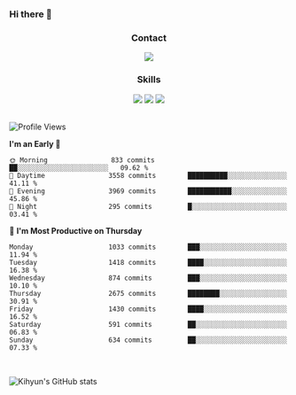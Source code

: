 ### Hi there 👋

<!--
**Key5771/Key5771** is a ✨ _special_ ✨ repository because its `README.md` (this file) appears on your GitHub profile.

Here are some ideas to get you started:

- 🔭 I’m currently working on ...
- 🌱 I’m currently learning ...
- 👯 I’m looking to collaborate on ...
- 🤔 I’m looking for help with ...
- 💬 Ask me about ...
- 📫 How to reach me: ...
- 😄 Pronouns: ...
- ⚡ Fun fact: ...
-->

<h3 align="center">Contact</h3>
<div align="center">
  <a href="mailto:ksj57715@gmail.com"><img src="https://img.shields.io/badge/Gmail-D14836?style=for-the-badge&logo=gmail&logoColor=white"/></a>
</div>

<h3 align="center">Skills</h3>
<div align="center">
  <img src="https://img.shields.io/badge/iOS-000000?style=for-the-badge&logo=ios&logoColor=white"/>
  <img src="https://img.shields.io/badge/Swift-FA7343?style=for-the-badge&logo=swift&logoColor=white"/>
  <img src="https://img.shields.io/badge/Xcode-007ACC?style=for-the-badge&logo=Xcode&logoColor=white"/>
</div>

<br>

<!--START_SECTION:waka-->
![Profile Views](http://img.shields.io/badge/Profile%20Views-0-blue)

**I'm an Early 🐤** 

```text
🌞 Morning                833 commits         ██░░░░░░░░░░░░░░░░░░░░░░░   09.62 % 
🌆 Daytime                3558 commits        ██████████░░░░░░░░░░░░░░░   41.11 % 
🌃 Evening                3969 commits        ███████████░░░░░░░░░░░░░░   45.86 % 
🌙 Night                  295 commits         █░░░░░░░░░░░░░░░░░░░░░░░░   03.41 % 
```
📅 **I'm Most Productive on Thursday** 

```text
Monday                   1033 commits        ███░░░░░░░░░░░░░░░░░░░░░░   11.94 % 
Tuesday                  1418 commits        ████░░░░░░░░░░░░░░░░░░░░░   16.38 % 
Wednesday                874 commits         ███░░░░░░░░░░░░░░░░░░░░░░   10.10 % 
Thursday                 2675 commits        ████████░░░░░░░░░░░░░░░░░   30.91 % 
Friday                   1430 commits        ████░░░░░░░░░░░░░░░░░░░░░   16.52 % 
Saturday                 591 commits         ██░░░░░░░░░░░░░░░░░░░░░░░   06.83 % 
Sunday                   634 commits         ██░░░░░░░░░░░░░░░░░░░░░░░   07.33 % 
```



<!--END_SECTION:waka-->

<br>


![Kihyun's GitHub stats](https://github-readme-stats.vercel.app/api?username=key5771&show_icons=true&theme=radical)
